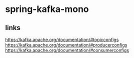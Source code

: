 # spring-kafka-mono

## links

https://kafka.apache.org/documentation/#topicconfigs
https://kafka.apache.org/documentation/#producerconfigs
https://kafka.apache.org/documentation/#consumerconfigs
